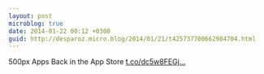 ```yaml
---
layout: post
microblog: true
date: 2014-01-22 00:12 +0300
guid: http://desparoz.micro.blog/2014/01/21/t425737700662984704.html
---
```

500px Apps Back in the App Store [t.co/dc5w8FEGj...](http://t.co/dc5w8FEGju)

